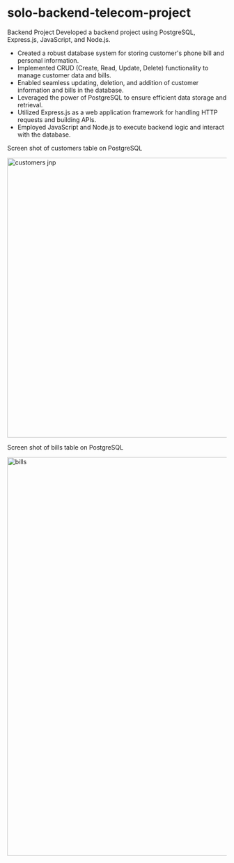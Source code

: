 # solo-backend-telecom-project

Backend Project
Developed a backend project using PostgreSQL, Express.js, JavaScript, and Node.js.
- Created a robust database system for storing customer's phone bill and personal information.
- Implemented CRUD (Create, Read, Update, Delete) functionality to manage customer data and bills.
- Enabled seamless updating, deletion, and addition of customer information and bills in the database.
- Leveraged the power of PostgreSQL to ensure efficient data storage and retrieval.
- Utilized Express.js as a web application framework for handling HTTP requests and building APIs.
- Employed JavaScript and Node.js to execute backend logic and interact with the database.

Screen shot of customers table on PostgreSQL

<img width="642" alt="customers jnp" src="https://github.com/adoredior/solo-backend-telecom-project/assets/117949779/11df1ee1-f7ad-4ab3-963d-f4ccde5ca5c2">



Screen shot of bills table on PostgreSQL


<img width="915" alt="bills" src="https://github.com/adoredior/solo-backend-telecom-project/assets/117949779/d6624309-b3ec-4cad-84de-8cfdfde729c1">
